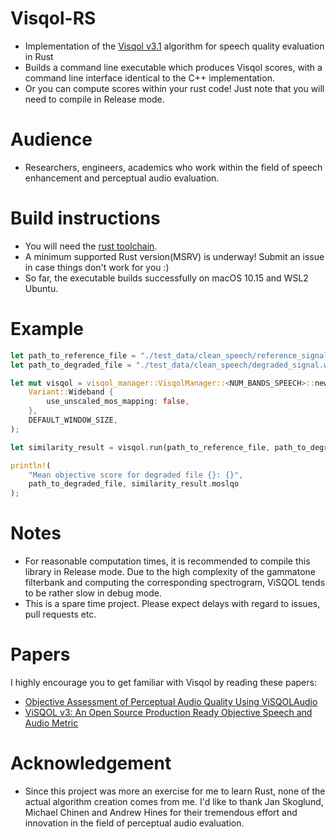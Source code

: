 # Visqol-RS
- Implementation of the [Visqol v3.1](https://github.com/google/visqol) algorithm for speech quality evaluation in Rust
- Builds a command line executable which produces Visqol scores, with a command line interface identical to the C++ implementation.
- Or you can compute scores within your rust code! Just note that you will need to compile in Release mode.

# Audience
- Researchers, engineers, academics who work within the field of speech enhancement and perceptual audio evaluation.

# Build instructions
- You will need the [rust toolchain](https://rustup.rs/).
- A minimum supported Rust version(MSRV) is underway! Submit an issue in case things don't work for you :)
- So far, the executable builds successfully on macOS 10.15 and WSL2 Ubuntu.

# Example
```rust
let path_to_reference_file = "./test_data/clean_speech/reference_signal.wav";
let path_to_degraded_file = "./test_data/clean_speech/degraded_signal.wav";

let mut visqol = visqol_manager::VisqolManager::<NUM_BANDS_SPEECH>::new(
    Variant::Wideband {
        use_unscaled_mos_mapping: false,
    },
    DEFAULT_WINDOW_SIZE,
);

let similarity_result = visqol.run(path_to_reference_file, path_to_degraded_file)?;

println!(
    "Mean objective score for degraded file {}: {}",
    path_to_degraded_file, similarity_result.moslqo
);
```

# Notes
- For reasonable computation times, it is recommended to compile this library in Release mode. Due to the high complexity of the gammatone filterbank and computing the corresponding spectrogram, ViSQOL tends to be rather slow in debug mode.
- This is a spare time project. Please expect delays with regard to issues, pull requests etc.

# Papers
I highly encourage you to get familiar with Visqol by reading these papers:
- [Objective Assessment of Perceptual Audio Quality Using ViSQOLAudio](https://ieeexplore.ieee.org/stamp/stamp.jsp?tp=&arnumber=7940042)
- [ViSQOL v3: An Open Source Production Ready Objective Speech and Audio Metric](https://arxiv.org/abs/2004.09584)

# Acknowledgement
- Since this project was more an exercise for me to learn Rust, none of the actual algorithm creation comes from me. I'd like to thank Jan Skoglund, Michael Chinen and Andrew Hines for their tremendous effort and innovation in the field of perceptual audio evaluation.
